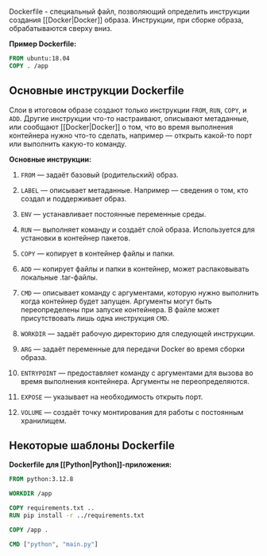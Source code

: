 Dockerfile - специальный файл, позволяющий определить инструкции создания [[Docker|Docker]] образа. Инструкции, при сборке образа, обрабатываются сверху вниз.

**Пример Dockerfile:**

```Dockerfile
FROM ubuntu:18.04
COPY . /app
```

## Основные инструкции Dockerfile

Слои в итоговом образе создают только инструкции `FROM`, `RUN`, `COPY`, и `ADD`. Другие инструкции что-то настраивают, описывают метаданные, или сообщают [[Docker|Docker]] о том, что во время выполнения контейнера нужно что-то сделать, например — открыть какой-то порт или выполнить какую-то команду.

**Основные инструкции:**

1. `FROM` — задаёт базовый (родительский) образ.

2. `LABEL` — описывает метаданные. Например — сведения о том, кто создал и поддерживает образ.

3. `ENV` — устанавливает постоянные переменные среды.

4. `RUN` — выполняет команду и создаёт слой образа. Используется для установки в контейнер пакетов.

5. `COPY` — копирует в контейнер файлы и папки.

6. `ADD` — копирует файлы и папки в контейнер, может распаковывать локальные .tar-файлы.

7. `CMD` — описывает команду с аргументами, которую нужно выполнить когда контейнер будет запущен. Аргументы могут быть переопределены при запуске контейнера. В файле может присутствовать лишь одна инструкция `CMD`.

8. `WORKDIR` — задаёт рабочую директорию для следующей инструкции.

9. `ARG` — задаёт переменные для передачи Docker во время сборки образа.

10. `ENTRYPOINT` — предоставляет команду с аргументами для вызова во время выполнения контейнера. Аргументы не переопределяются.

11. `EXPOSE` — указывает на необходимость открыть порт.

12. `VOLUME` — создаёт точку монтирования для работы с постоянным хранилищем.

## Некоторые шаблоны Dockerfile

**Dockerfile для [[Python|Python]]-приложения:**

```Dockerfile
FROM python:3.12.8

WORKDIR /app

COPY requirements.txt ..
RUN pip install -r ../requirements.txt

COPY /app .

CMD ["python", "main.py"]
```